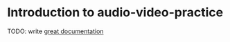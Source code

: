 # Introduction to audio-video-practice

TODO: write [great documentation](http://jacobian.org/writing/what-to-write/)
